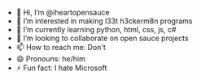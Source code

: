 - 👋 Hi, I’m @iheartopensauce
- 👀 I’m interested in making l33t h3ckerm8n programs
- 🌱 I’m currently learning python, html, css, js, c#
- 💞️ I’m looking to collaborate on open sauce projects
- 📫 How to reach me: Don't
- 😄 Pronouns: he/him
- ⚡ Fun fact: I hate Microsoft

<!---
iheartopensauce/iheartopensauce is a ✨ special ✨ repository because its `README.md` (this file) appears on your GitHub profile.
You can click the Preview link to take a look at your changes.
--->
